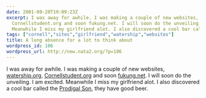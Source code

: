 ```yaml
---
date: 2001-09-20T19:09:23Z
excerpt: I was away for awhile. I was making a couple of new websites, watership.org,
  Cornellstudent.org and soon fukung.net. I will soon do the unveiling. I am excited.
  Meanwhile I miss my girlfriend alot. I also discovered a cool bar called the Prodig...
tags: ["cornell","sites","girlfriend","watership","websites"]
title: A long absence for a lot to think about
wordpress_id: 106
wordpress_url: http://new.nata2.org/?p=106
---
```


I was away for awhile. I was making a couple of new websites, <a href="http://www.watership.org">watership.org</a>, <a href="http://www.cornellstudent.org">Cornellstudent.org</a> and soon <a href="http://fukung.net">fukung.net</a>. I will soon do the unveiling. I am excited. Meanwhile I miss my girlfriend alot. I also discovered a cool bar called the <a href="http://www.prodigalsonbar.com">Prodigal Son</a>, they have good beer.
